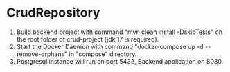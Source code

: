 # CrudRepository

1) Build backend project with command "mvn clean install -DskipTests" on the root folder of crud-project (jdk 17 is required).
2) Start the Docker Daemon with command "docker-compose up -d --remove-orphans" in "compose" directory.
3) Postgresql instance will run on port 5432, Backend application on 8080.
